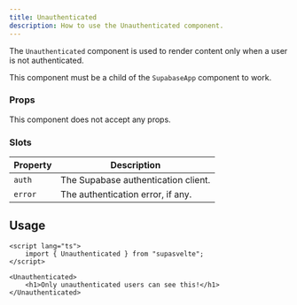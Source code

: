 ```yaml
---
title: Unauthenticated
description: How to use the Unauthenticated component.
---
```


The `Unauthenticated` component is used to render content only when a user is not authenticated.

This component must be a child of the `SupabaseApp` component to work.

### Props

This component does not accept any props.

### Slots

| Property  | Description                         |
| --------- | ----------------------------------- |
| `auth`    | The Supabase authentication client. |
| `error`   | The authentication error, if any.   |

## Usage

```svelte
<script lang="ts">
    import { Unauthenticated } from "supasvelte";
</script>

<Unauthenticated>
    <h1>Only unauthenticated users can see this!</h1>
</Unauthenticated>
```